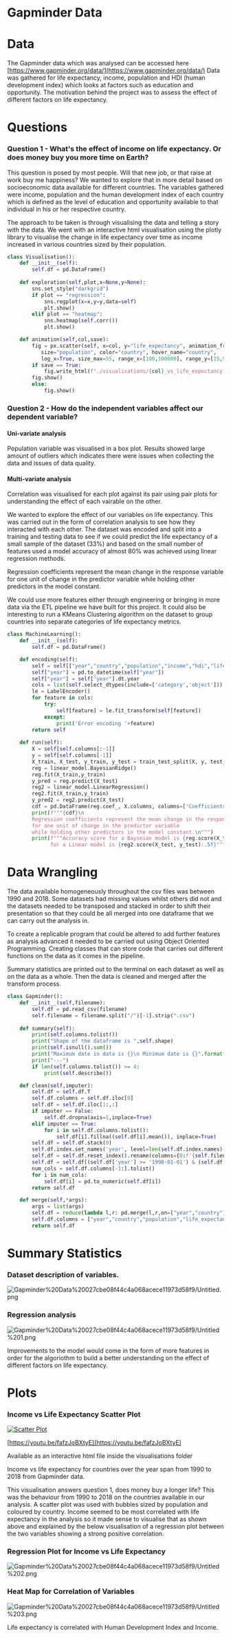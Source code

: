 # Gapminder Data

# **Data**

The Gapminder data which was analysed can be accessed here [https://www.gapminder.org/data/](https://www.gapminder.org/data/) Data was gathered for life expectancy, income, population and HDI (human development index) which looks at factors such as education and opportunity. The motivation behind the project was to assess the effect of different factors on life expectancy.

# Questions

### Question 1 - What's the effect of income on life expectancy. Or does money buy you more time on Earth?

This question is posed by most people. Will that new job, or that raise at work buy me happiness? We wanted to explore that in more detail based on socioeconomic data available for different countries. The variables gathered were income, population and the human development index of each country which is defined as the level of education and opportunity available to that individual in his or her respective country.

The approach to be taken is through visualising the data and telling a story with the data. We went with an interactive html visualisation using the plotly library to visualise the change in life expectancy over time as income increased in various countries sized by their population.

```python
class Visualisation():
    def __init__(self):
        self.df = pd.DataFrame()
    
    def exploration(self,plot,x=None,y=None):
        sns.set_style("darkgrid")
        if plot == "regression":
            sns.regplot(x=x,y=y,data=self)
            plt.show()
        elif plot == "heatmap":
            sns.heatmap(self.corr())
            plt.show()

    def animation(self,col,save):
        fig = px.scatter(self, x=col, y="life_expectancy", animation_frame="year", animation_group="country",
           size="population", color="country", hover_name="country",
           log_x=True, size_max=55, range_x=[100,100000], range_y=[25,90])
        if save == True:
            fig.write_html(f"./visualisations/{col}_vs_life_expectancy.html")
	    fig.show()
        else:
            fig.show()

```

### Question 2 - How do the independent variables affect our dependent variable?

#### Uni-variate analysis
Population variable was visualised in a box plot. Results showed large amount of outliers which indicates there were issues when collecting the data
and issues of data quality.

#### Multi-variate analysis
Correlation was visualised for each plot against its pair using pair plots for understanding the effect of each vairable on the other.

We wanted to explore the effect of our variables on life expectancy. This was carried out in the form of correlation analysis to see how they interacted with each other. The dataset was encoded and split into a training and testing data to see if we could predict the life expectancy of a small sample of the dataset (33%) and based on the small number of features used a model accuracy of almost 80% was achieved using linear regression methods.

Regression coefficients represent the mean change in the response variable for one unit of change in the predictor variable while holding other predictors in the model constant.

We could use more features either through engineering or bringing in more data via the ETL pipeline we have built for this project. It could also be interesting to run a KMeans Clustering algorithm on the dataset to group countries into separate categories of life expectancy metrics.

```python
class MachineLearning():
    def __init__(self):
        self.df = pd.DataFrame()

    def encoding(self):
        self = self[["year","country","population","income","hdi","life_expectancy"]]
        self["year"] = pd.to_datetime(self["year"])
        self["year"] = self["year"].dt.year
        cols = list(self.select_dtypes(include=['category','object']))
        le = LabelEncoder()
        for feature in cols:
            try:
                self[feature] = le.fit_transform(self[feature])
            except:
                print('Error encoding '+feature)
        return self
   
    def run(self):
        X = self[self.columns[:-1]]
        y = self[self.columns[-1]]
        X_train, X_test, y_train, y_test = train_test_split(X, y, test_size=0.33, random_state=42)
        reg = linear_model.BayesianRidge()
        reg.fit(X_train,y_train)
        y_pred = reg.predict(X_test)
        reg2 = linear_model.LinearRegression()
        reg2.fit(X_train,y_train)
        y_pred2 = reg2.predict(X_test)
        cdf = pd.DataFrame(reg.coef_, X.columns, columns=['Coefficients'])
        print(f"""{cdf}\n
        Regression coefficients represent the mean change in the response variable
        for one unit of change in the predictor variable
        while holding other predictors in the model constant.\n""")
        print(f"""Accuracy score for a Bayseian model is {reg.score(X_test, y_test):.5f},
	          for a Linear model is {reg2.score(X_test, y_test):.5f}""")
```

# Data Wrangling

The data available homogeneously throughout the csv files was between 1990 and 2018. Some datasets had missing values whilst others did not and the datasets needed to be transposed and stacked in order to shift their presentation so that they could be all merged into one dataframe that we can carry out the analysis in.

To create a replicable program that could be altered to add further features as analysis advanced it needed to be carried out using Object Oriented Programming. Creating classes that can store code that carries out different functions on the data as it comes in the pipeline.

Summary statistics are printed out to the terminal on each dataset as well as on the data as a whole. Then the data is cleaned and merged after the transform process.

```python
class Gapminder():
    def __init__(self,filename):
        self.df = pd.read_csv(filename)
        self.filename = filename.split("/")[-1].strip(".csv")
    
    def summary(self):
        print(self.columns.tolist())
        print("Shape of the dataframe is ",self.shape)
        print(self.isnull().sum())
        print("Maximum date in data is {}\n Minimum date is {}".format(self.year.max(),self.year.min()))
        print("---")
        if len(self.columns.tolist()) >= 4:
            print(self.describe())

    def clean(self,imputer):
        self.df = self.df.T
        self.df.columns = self.df.iloc[0]
        self.df = self.df.iloc[1:,:]
        if imputer == False:
            self.df.dropna(axis=1,inplace=True)
        elif imputer == True:
            for i in self.df.columns.tolist():
                self.df[i].fillna((self.df[i].mean()), inplace=True)
        self.df = self.df.stack(0)
        self.df.index.set_names('year', level=len(self.df.index.names)-2,inplace=True)
        self.df = self.df.reset_index().rename(columns={0:f'{self.filename}'})
        self.df = self.df[(self.df['year'] >= '1990-01-01') & (self.df['year'] <= '2018-01-01')]
        num_cols = self.df.columns[-1:].tolist()
        for i in num_cols:
            self.df[i] = pd.to_numeric(self.df[i])
        return self.df

    def merge(self,*args):
        args = list(args)
        self.df = reduce(lambda l,r: pd.merge(l,r,on=["year","country"]), args)
        self.df.columns = ["year","country","population","life_expectancy","income","hdi"]
        return self.df

```

# Summary Statistics

### Dataset description of variables.

![Gapminder%20Data%20027cbe08f44c4a068acece11973d58f9/Untitled.png](Gapminder%20Data%20027cbe08f44c4a068acece11973d58f9/Untitled.png)

### Regression analysis

![Gapminder%20Data%20027cbe08f44c4a068acece11973d58f9/Untitled%201.png](Gapminder%20Data%20027cbe08f44c4a068acece11973d58f9/Untitled%201.png)

Improvements to the model would come in the form of more features in order for the algoriothm to build a better understanding on the effect of different factors on life expectancy.

# Plots

### Income vs Life Expectancy Scatter Plot

[![Scatter Plot](https://img.youtube.com/vi/fafzJoBXtyE/0.jpg)](https://youtu.be/fafzJoBXtyE)

[https://youtu.be/fafzJoBXtyE](https://youtu.be/fafzJoBXtyE)

Available as an interactive html file inside the visualisations folder

Income vs life expectancy for countries over the year span from 1990 to 2018 from Gapminder data.

This visualisation answers question 1, does money buy a longer life? This was the behaviour from 1990 to 2018 on the countries available in our analysis. A scatter plot was used with bubbles sized by population and coloured by country. Income seemed to be most correlated with life expectancy in the analysis so it made sense to visualise that as shown above and explained by the below visualisation of a regression plot between the two variables showing a strong positive correlation. 

### Regression Plot for Income vs Life Expectancy

![Gapminder%20Data%20027cbe08f44c4a068acece11973d58f9/Untitled%202.png](Gapminder%20Data%20027cbe08f44c4a068acece11973d58f9/Untitled%202.png)

### Heat Map for Correlation of Variables

![Gapminder%20Data%20027cbe08f44c4a068acece11973d58f9/Untitled%203.png](Gapminder%20Data%20027cbe08f44c4a068acece11973d58f9/Untitled%203.png)

Life expectancy is correlated with Human Development Index and Income.
